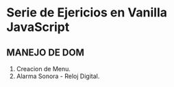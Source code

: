 # Serie de Ejericios en Vanilla JavaScript
## MANEJO DE DOM

1. Creacion de Menu.
2. Alarma Sonora - Reloj Digital. 